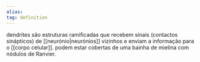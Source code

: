 ```yaml
---
alias:
tag: definition
---
```


dendrites são estruturas ramificadas que recebem sinais (contactos sinápticos) de [[neurónio|neurónios]] vizinhos e enviam a informação para o [[corpo celular]]. podem estar cobertas de uma bainha de mielina com nódulos de Ranvier.

